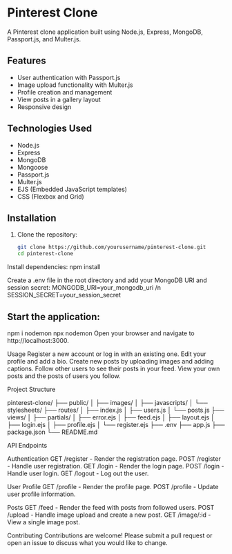 # Pinterest Clone

A Pinterest clone application built using Node.js, Express, MongoDB, Passport.js, and Multer.js.

## Features

- User authentication with Passport.js
- Image upload functionality with Multer.js
- Profile creation and management
- View posts in a gallery layout
- Responsive design

## Technologies Used

- Node.js
- Express
- MongoDB
- Mongoose
- Passport.js
- Multer.js
- EJS (Embedded JavaScript templates)
- CSS (Flexbox and Grid)

## Installation

1. Clone the repository:
   ```bash
   git clone https://github.com/yourusername/pinterest-clone.git
   cd pinterest-clone
   
Install dependencies:
npm install

Create a .env file in the root directory and add your MongoDB URI and session secret:
MONGODB_URI=your_mongodb_uri /n
SESSION_SECRET=your_session_secret

## Start the application:
npm i nodemon
npx nodemon
Open your browser and navigate to http://localhost:3000.

Usage
Register a new account or log in with an existing one.
Edit your profile and add a bio.
Create new posts by uploading images and adding captions.
Follow other users to see their posts in your feed.
View your own posts and the posts of users you follow.

Project Structure

pinterest-clone/
├── public/
│   ├── images/
│   ├── javascripts/
│   └── stylesheets/
├── routes/
│   ├── index.js
│   ├── users.js
│   └── posts.js
├── views/
│   ├── partials/
│   ├── error.ejs
│   ├── feed.ejs
│   ├── layout.ejs
│   ├── login.ejs
│   ├── profile.ejs
│   └── register.ejs
├── .env
├── app.js
├── package.json
└── README.md

API Endpoints

Authentication
GET /register - Render the registration page.
POST /register - Handle user registration.
GET /login - Render the login page.
POST /login - Handle user login.
GET /logout - Log out the user.

User Profile
GET /profile - Render the profile page.
POST /profile - Update user profile information.

Posts
GET /feed - Render the feed with posts from followed users.
POST /upload - Handle image upload and create a new post.
GET /image/:id - View a single image post.


Contributing
Contributions are welcome! Please submit a pull request or open an issue to discuss what you would like to change.
